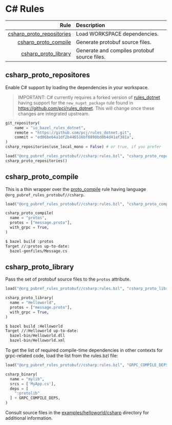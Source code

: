# C# Rules

| Rule | Description |
| ---: | :--- |
| [csharp_proto_repositories](#csharp_proto_repositories) | Load WORKSPACE dependencies. |
| [csharp_proto_compile](#csharp_proto_compile) | Generate protobuf source files. |
| [csharp_proto_library](#csharp_proto_library) | Generate and compiles protobuf source files. |

## csharp\_proto\_repositores

Enable C# support by loading the dependencies in your workspace.

> IMPORTANT: C# currently requires a forked version of
> [rules_dotnet](https://github.com/bazelbuild/rules_dotnet) having
> support for the `new_nuget_package` rule found in
> https://github.com/pcj/rules_dotnet.  This will change once these
> changes are integrated upstream.

```python
git_repository(
    name = "io_bazel_rules_dotnet",
    remote = "https://github.com/pcj/rules_dotnet.git",
    commit = "ed06be64a1df2b446516bf0890bd0b4d41af381a",
)
csharp_repositories(use_local_mono = False) # or true, if you prefer

load("@org_pubref_rules_protobuf//csharp:rules.bzl", "csharp_proto_repositories")
csharp_proto_repositories()
```

## csharp\_proto\_compile

This is a thin wrapper over the
[proto_compile](../protobuf#proto_compile) rule having language
`@org_pubref_rules_protobuf//csharp`.

```python
load("@org_pubref_rules_protobuf//csharp:rules.bzl", "csharp_proto_compile")

csharp_proto_compile(
  name = "protos",
  protos = ["message.proto"],
  with_grpc = True,
)
```

```sh
$ bazel build :protos
Target //:protos up-to-date:
  bazel-genfiles/Message.cs
```

## csharp\_proto\_library

Pass the set of protobuf source files to the `protos` attribute.

```python
load("@org_pubref_rules_protobuf//csharp:rules.bzl", "csharp_proto_library")

csharp_proto_library(
  name = "Helloworld",
  protos = ["message.proto"],
  with_grpc = True,
)
```

```sh
$ bazel build :Helloworld
Target //:Helloworld up-to-date:
  bazel-bin/Helloworld.dll
  bazel-bin/Helloworld.xml
```

To get the list of required compile-time dependencies in other
contexts for grpc-related code, load the list from the rules.bzl file:

```python
load("@org_pubref_rules_protobuf//csharp:rules.bzl", "GRPC_COMPILE_DEPS")

csharp_binary(
  name = "mylib",
  srcs = ['MyApp.cs'],
  deps = [
    ":protolib"
  ] + GRPC_COMPILE_DEPS,
)
```

Consult source files in the
[examples/helloworld/csharp](../examples/helloworld/csharp) directory
for additional information.
